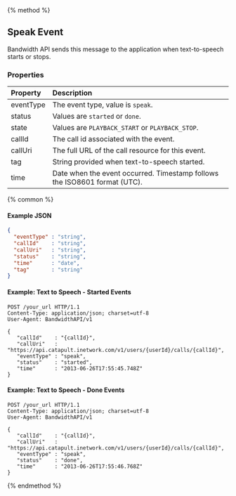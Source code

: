 {% method %}
## Speak Event

Bandwidth API sends this message to the application when text-to-speech starts or stops.

### Properties
| Property  | Description                                                               |
|:----------|:--------------------------------------------------------------------------|
| eventType | The event type, value is `speak`.                                         |
| status    | Values are `started` or `done`.                                           |
| state     | Values are `PLAYBACK_START` or `PLAYBACK_STOP`.                           |
| callId    | The call id associated with the event.                                    |
| callUri   | The full URL of the call resource for this event.                         |
| tag       | String provided when text-to-speech started.                              |
| time      | Date when the event occurred. Timestamp follows the ISO8601 format (UTC). |

{% common %}

#### Example JSON


```json
{
  "eventType" : "string",
  "callId"    : "string",
  "callUri"   : "string",
  "status"    : "string",
  "time"      : "date",
  "tag"       : "string"
}
```


#### Example: Text to Speech - Started Events

```http
POST /your_url HTTP/1.1
Content-Type: application/json; charset=utf-8
User-Agent: BandwidthAPI/v1

{
   "callId"    : "{callId}",
   "callUri"   : "https://api.catapult.inetwork.com/v1/users/{userId}/calls/{callId}",
   "eventType" : "speak",
   "status"    : "started",
   "time"      : "2013-06-26T17:55:45.748Z"
}
```

#### Example: Text to Speech - Done Events

```http
POST /your_url HTTP/1.1
Content-Type: application/json; charset=utf-8
User-Agent: BandwidthAPI/v1

{
   "callId"    : "{callId}",
   "callUri"   : "https://api.catapult.inetwork.com/v1/users/{userId}/calls/{callId}",
   "eventType" : "speak",
   "status"    : "done",
   "time"      : "2013-06-26T17:55:46.768Z"
}
```

{% endmethod %}
